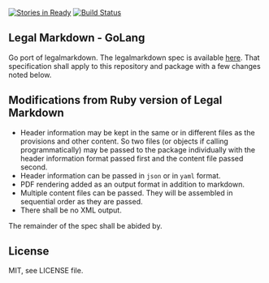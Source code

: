 [![Stories in Ready](https://badge.waffle.io/eris-ltd/legalmarkdown.png?label=ready&title=Ready)](https://waffle.io/eris-ltd/legalmarkdown)
[![Build Status](https://travis-ci.org/eris-ltd/legalmarkdown.svg?branch=master)](https://travis-ci.org/eris-ltd/legalmarkdown)

## Legal Markdown - GoLang

Go port of legalmarkdown. The legalmarkdown spec is available [here](https://github.com/compleatang/legal-markdown/blob/master/README.md). That specification shall apply to this repository and package with a few changes noted below.

## Modifications from Ruby version of Legal Markdown

* Header information may be kept in the same or in different files as the provisions and other content. So two files (or objects if calling programmatically) may be passed to the package individually with the header information format passed first and the content file passed second.
* Header information can be passed in `json` or in `yaml` format.
* PDF rendering added as an output format in addition to markdown.
* Multiple content files can be passed. They will be assembled in sequential order as they are passed.
* There shall be no XML output.

The remainder of the spec shall be abided by.

## License

MIT, see LICENSE file.